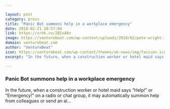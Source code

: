 ```yaml
---

layout: post
category: press
title: "Panic Bot summons help in a workplace emergency"
date: 2018-02-21 20:57:04
link: https://vrhk.co/2BIxA8n
image: https://venturebeat.com/wp-content/uploads/2018/02/pete-wright-105201.jpg?fit=1200%2C800&strip=all
domain: venturebeat.com
author: "VentureBeat"
icon: https://venturebeat.com/wp-content/themes/vb-news/img/favicon.ico
excerpt: "In the future, when a construction worker or hotel maid says “Help!” or “Emergency!” on a radio or chat group, it may automatically summon help from colleagues or send an al…"

---
```


### Panic Bot summons help in a workplace emergency

In the future, when a construction worker or hotel maid says “Help!” or “Emergency!” on a radio or chat group, it may automatically summon help from colleagues or send an al…